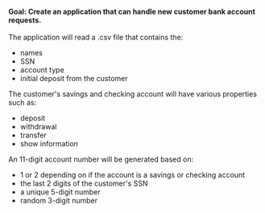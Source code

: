 **Goal: Create an application that can handle new customer bank account requests.**
<br>
<br>
The application will read a .csv file that contains the:

- names
- SSN
- account type
- initial deposit from the customer

The customer's savings and checking account will have various properties such as:

- deposit
- withdrawal
- transfer
- show information

An 11-digit account number will be generated based on:

- 1 or 2 depending on if the account is a savings or checking account
- the last 2 digits of the customer's SSN
- a unique 5-digit number
- random 3-digit number
